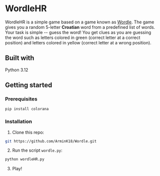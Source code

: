 # WordleHR

WordleHR is a simple game based on a game known as [Wordle](https://www.nytimes.com/games/wordle/index.html). The game gives you a random 5-letter **Croatian** word from a predefined list of words. Your task is simple -- guess the word! 
You get clues as you are guessing the word such as letters colored in green (correct letter at a correct position) and letters colored in yellow (correct letter at a wrong position).

## Built with

Python 3.12

## Getting started

### Prerequisites

```bash
pip install colorana
```

### Installation

1. Clone this repo: 
```bash
git https://github.com/ArminK18/Wordle.git
```

2. Run the script `wordle.py`:
```bash
python wordleHR.py
```

3. Play!

